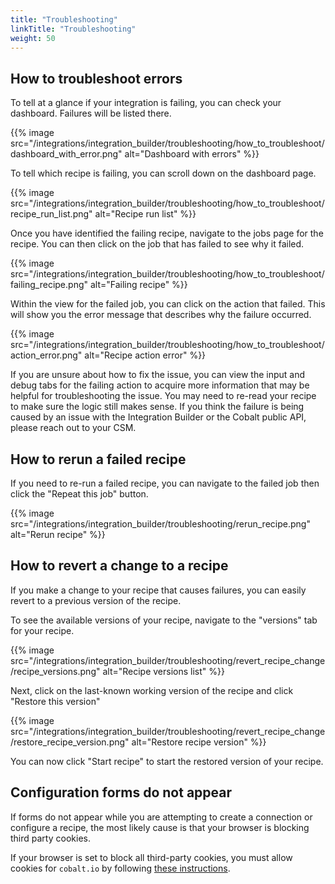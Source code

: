 ```yaml
---
title: "Troubleshooting"
linkTitle: "Troubleshooting"
weight: 50
---
```


## How to troubleshoot errors

To tell at a glance if your integration is failing, you can check your dashboard. Failures will be listed there.

{{% image src="/integrations/integration_builder/troubleshooting/how_to_troubleshoot/dashboard_with_error.png" alt="Dashboard with errors" %}}

To tell which recipe is failing, you can scroll down on the dashboard page.

{{% image src="/integrations/integration_builder/troubleshooting/how_to_troubleshoot/recipe_run_list.png" alt="Recipe run list" %}}

Once you have identified the failing recipe, navigate to the jobs page for the recipe. You can then click on the job that has failed to see why it failed.

{{% image src="/integrations/integration_builder/troubleshooting/how_to_troubleshoot/failing_recipe.png" alt="Failing recipe" %}}

Within the view for the failed job, you can click on the action that failed. This will show you the error message that describes why the failure occurred.

{{% image src="/integrations/integration_builder/troubleshooting/how_to_troubleshoot/action_error.png" alt="Recipe action error" %}}

If you are unsure about how to fix the issue, you can view the input and debug tabs for the failing action to acquire more information that may be helpful for troubleshooting the issue.
You may need to re-read your recipe to make sure the logic still makes sense.
If you think the failure is being caused by an issue with the Integration Builder or the Cobalt public API, please reach out to your CSM.

## How to rerun a failed recipe

If you need to re-run a failed recipe, you can navigate to the failed job then click the "Repeat this job" button.

{{% image src="/integrations/integration_builder/troubleshooting/rerun_recipe.png" alt="Rerun recipe" %}}

## How to revert a change to a recipe

If you make a change to your recipe that causes failures, you can easily revert to a previous version of the recipe.

To see the available versions of your recipe, navigate to the "versions" tab for your recipe.

{{% image src="/integrations/integration_builder/troubleshooting/revert_recipe_change/recipe_versions.png" alt="Recipe versions list" %}}

Next, click on the last-known working version of the recipe and click "Restore this version"

{{% image src="/integrations/integration_builder/troubleshooting/revert_recipe_change/restore_recipe_version.png" alt="Restore recipe version" %}}

You can now click "Start recipe" to start the restored version of your recipe.

## Configuration forms do not appear

If forms do not appear while you are attempting to create a connection or configure a recipe, the most likely cause is that your browser is blocking third party cookies.

If your browser is set to block all third-party cookies, you must allow cookies for `cobalt.io` by following [these instructions](https://support.google.com/chrome/answer/95647?sjid=8733712878597538106-NA#zippy=%2Callow-or-block-third-party-cookies%2Callow-third-party-cookies-for-a-specific-site).
